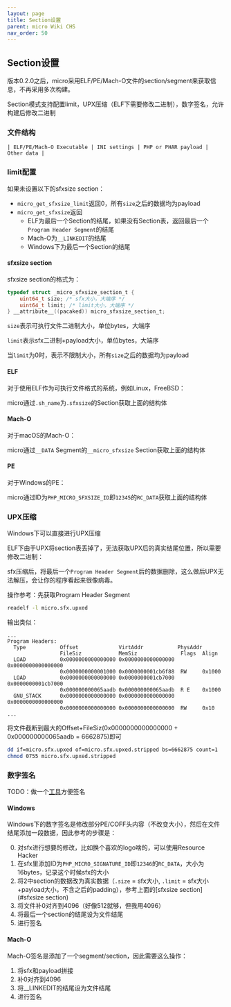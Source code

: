 ```yaml
---
layout: page
title: Section设置
parent: micro Wiki CHS
nav_order: 50
---
```


## Section设置

版本0.2.0之后，micro采用ELF/PE/Mach-O文件的section/segment来获取信息，不再采用多次构建。

Section模式支持配置limit，UPX压缩（ELF下需要修改二进制），数字签名，允许构建后修改二进制

### 文件结构

```text
| ELF/PE/Mach-O Executable | INI settings | PHP or PHAR payload | Other data |
```

### limit配置

如果未设置以下的sfxsize section：

- `micro_get_sfxsize_limit`返回0，所有`size`之后的数据均为payload
- `micro_get_sfxsize`返回
  - ELF为最后一个Section的结尾，如果没有Section表，返回最后一个`Program Header Segment`的结尾
  - Mach-O为`__LINKEDIT`的结尾
  - Windows下为最后一个Section的结尾

#### sfxsize section

sfxsize section的格式为：

```C
typedef struct _micro_sfxsize_section_t {
    uint64_t size; /* sfx大小，大端序 */
    uint64_t limit; /* limit大小，大端序 */
} __attribute__((pacaked)) micro_sfxsize_section_t;
```

`size`表示可执行文件二进制大小，单位bytes，大端序

`limit`表示sfx二进制+payload大小，单位bytes，大端序

当`limit`为0时，表示不限制大小，所有`size`之后的数据均为payload

#### ELF

对于使用ELF作为可执行文件格式的系统，例如Linux，FreeBSD：

micro通过`.sh_name`为`.sfxsize`的Section获取上面的结构体

#### Mach-O

对于macOS的Mach-O：

micro通过`__DATA` Segment的`__micro_sfxsize` Section获取上面的结构体

#### PE

对于Windows的PE：

micro通过ID为`PHP_MICRO_SFXSIZE_ID`即`12345`的`RC_DATA`获取上面的结构体

### UPX压缩

Windows下可以直接进行UPX压缩

ELF下由于UPX将section表丢掉了，无法获取UPX后的真实结尾位置，所以需要修改二进制：

sfx压缩后，将最后一个`Program Header Segment`后的数据删除，这么做后UPX无法解压，会让你的程序看起来很像病毒。

操作参考：先获取Program Header Segment

```bash
readelf -l micro.sfx.upxed
```

输出类似：

```text
...
Program Headers:
  Type           Offset             VirtAddr           PhysAddr
                 FileSiz            MemSiz              Flags  Align
  LOAD           0x0000000000000000 0x0000000000000000 0x0000000000000000
                 0x0000000000001000 0x0000000001cb6f88  RW     0x1000
  LOAD           0x0000000000000000 0x0000000001cb7000 0x0000000001cb7000
                 0x000000000065aadb 0x000000000065aadb  R E    0x1000
  GNU_STACK      0x0000000000000000 0x0000000000000000 0x0000000000000000
                 0x0000000000000000 0x0000000000000000  RW     0x10
...
```

将文件截断到最大的Offset+FileSiz(0x0000000000000000 + 0x000000000065aadb = 6662875)即可

```bash
dd if=micro.sfx.upxed of=micro.sfx.upxed.stripped bs=6662875 count=1
chmod 0755 micro.sfx.upxed.stripped
```

### 数字签名

TODO：做一个[工具](https://github.com/dixyes/sfx-editor)方便签名

#### Windows

Windows下的数字签名是修改部分PE/COFF头内容（不改变大小），然后在文件结尾添加一段数据，因此参考的步骤是：

0. 对sfx进行想要的修改，比如换个喜欢的logo啥的，可以使用Resource Hacker
1. 在sfx里添加ID为`PHP_MICRO_SIGNATURE_ID`即`12346`的`RC_DATA`，大小为16bytes，记录这个时候sfx的大小
2. 将2中section的数据改为真实数据（`.size` = sfx大小, `.limit` = sfx大小+payload大小，不含之后的padding），参考上面的[sfxsize section](#sfxsize section)
3. 将文件补0对齐到4096（好像512就够，但我用4096）
4. 将最后一个section的结尾设为文件结尾
5. 进行签名

#### Mach-O

Mach-O签名是添加了一个segment/section，因此需要这么操作：

1. 将sfx和payload拼接
2. 补0对齐到4096
3. 将__LINKEDIT的结尾设为文件结尾
4. 进行签名
